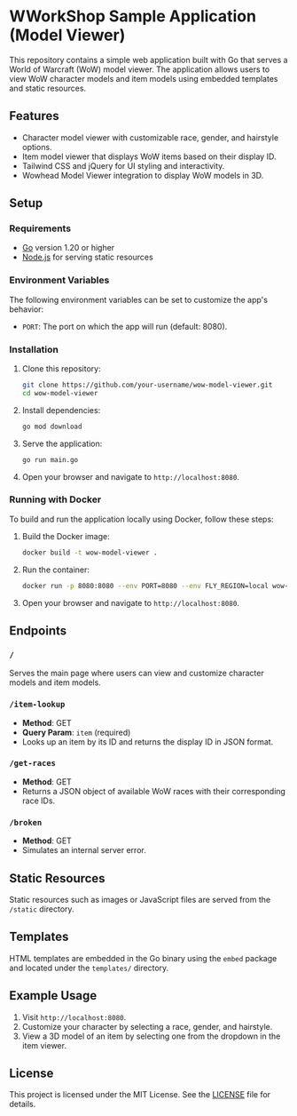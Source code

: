 # WWorkShop Sample Application  (Model Viewer) 

This repository contains a simple web application built with Go that serves a World of Warcraft (WoW) model viewer. The application allows users to view WoW character models and item models using embedded templates and static resources.

## Features

- Character model viewer with customizable race, gender, and hairstyle options.
- Item model viewer that displays WoW items based on their display ID.
- Tailwind CSS and jQuery for UI styling and interactivity.
- Wowhead Model Viewer integration to display WoW models in 3D.

## Setup

### Requirements

- [Go](https://golang.org/doc/install) version 1.20 or higher
- [Node.js](https://nodejs.org/) for serving static resources

### Environment Variables

The following environment variables can be set to customize the app's behavior:

- `PORT`: The port on which the app will run (default: 8080).

### Installation

1. Clone this repository:

    ```bash
    git clone https://github.com/your-username/wow-model-viewer.git
    cd wow-model-viewer
    ```

2. Install dependencies:

    ```bash
    go mod download
    ```

3. Serve the application:

    ```bash
    go run main.go
    ```

4. Open your browser and navigate to `http://localhost:8080`.

### Running with Docker

To build and run the application locally using Docker, follow these steps:

1. Build the Docker image:

    ```bash
    docker build -t wow-model-viewer .
    ```

2. Run the container:

    ```bash
    docker run -p 8080:8080 --env PORT=8080 --env FLY_REGION=local wow-model-viewer
    ```

3. Open your browser and navigate to `http://localhost:8080`.


## Endpoints

### `/`
Serves the main page where users can view and customize character models and item models.

### `/item-lookup`
- **Method**: GET
- **Query Param**: `item` (required)
- Looks up an item by its ID and returns the display ID in JSON format.

### `/get-races`
- **Method**: GET
- Returns a JSON object of available WoW races with their corresponding race IDs.

### `/broken`
- **Method**: GET
- Simulates an internal server error.

## Static Resources

Static resources such as images or JavaScript files are served from the `/static` directory.

## Templates

HTML templates are embedded in the Go binary using the `embed` package and located under the `templates/` directory.

## Example Usage

1. Visit `http://localhost:8080`.
2. Customize your character by selecting a race, gender, and hairstyle.
3. View a 3D model of an item by selecting one from the dropdown in the item viewer.

## License

This project is licensed under the MIT License. See the [LICENSE](LICENSE) file for details.



